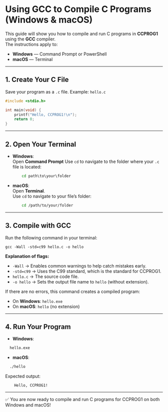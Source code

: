 # Using GCC to Compile C Programs (Windows & macOS)

This guide will show you how to compile and run C programs in **CCPROG1** using the **GCC** compiler.  
The instructions apply to:

- **Windows** — Command Prompt or PowerShell
- **macOS** — Terminal

---

## 1. Create Your C File

Save your program as a `.c` file. Example: `hello.c`

```c
#include <stdio.h>

int main(void) {
    printf("Hello, CCPROG1!\n");
    return 0;
}
```

---

## 2. Open Your Terminal

- **Windows**:  
  Open **Command Prompt**
  Use `cd` to navigate to the folder where your `.c` file is located:

  ```cmd
      cd path\to\your\folder
  ```

- **macOS**:  
  Open **Terminal**.  
  Use `cd` to navigate to your file’s folder:
  ```bash
      cd /path/to/your/folder
  ```

---

## 3. Compile with GCC

Run the following command in your terminal:

```
gcc -Wall -std=c99 hello.c -o hello
```

**Explanation of flags:**

- `-Wall` → Enables common warnings to help catch mistakes early.
- `-std=c99` → Uses the C99 standard, which is the standard for CCPROG1.
- `hello.c` → The source code file.
- `-o hello` → Sets the output file name to `hello` (without extension).

If there are no errors, this command creates a compiled program:

- On **Windows**: `hello.exe`
- On **macOS**: `hello` (no extension)

---

## 4. Run Your Program

- **Windows**:

```cmd
  hello.exe
```

- **macOS**:

```bash
  ./hello
```

Expected output:

```
    Hello, CCPROG1!
```

---

✅ You are now ready to compile and run C programs for CCPROG1 on both Windows and macOS!
